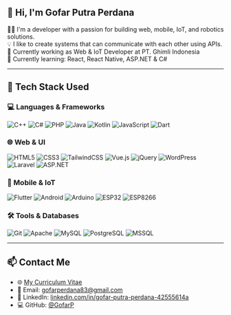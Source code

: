 ## 👋 Hi, I'm Gofar Putra Perdana

👨‍💻 I'm a developer with a passion for building web, mobile, IoT, and robotics solutions.  
💡 I like to create systems that can communicate with each other using APIs.  
💼 Currently working as Web & IoT Developer at PT. Ghimli Indonesia  
🔬 Currently learning: React, React Native, ASP.NET & C#

---

## 🚀 Tech Stack Used

### 💻 Languages & Frameworks
![C++](https://img.shields.io/badge/C++-00599C?style=for-the-badge&logo=c%2b%2b&logoColor=white)
![C#](https://img.shields.io/badge/C%23-239120?style=for-the-badge&logo=c-sharp&logoColor=white)
![PHP](https://img.shields.io/badge/PHP-777BB4?style=for-the-badge&logo=php&logoColor=white)
![Java](https://img.shields.io/badge/Java-ED8B00?style=for-the-badge&logo=openjdk&logoColor=white)
![Kotlin](https://img.shields.io/badge/Kotlin-7F52FF?style=for-the-badge&logo=kotlin&logoColor=white)
![JavaScript](https://img.shields.io/badge/JavaScript-F7DF1E?style=for-the-badge&logo=javascript&logoColor=black)
![Dart](https://img.shields.io/badge/Dart-0175C2?style=for-the-badge&logo=dart&logoColor=white)

### 🌐 Web & UI
![HTML5](https://img.shields.io/badge/HTML5-E34F26?style=for-the-badge&logo=html5&logoColor=white)
![CSS3](https://img.shields.io/badge/CSS3-1572B6?style=for-the-badge&logo=css3&logoColor=white)
![TailwindCSS](https://img.shields.io/badge/TailwindCSS-38B2AC?style=for-the-badge&logo=tailwind-css&logoColor=white)
![Vue.js](https://img.shields.io/badge/Vue.js-35495E?style=for-the-badge&logo=vue.js&logoColor=4FC08D)
![jQuery](https://img.shields.io/badge/jQuery-0769AD?style=for-the-badge&logo=jquery&logoColor=white)
![WordPress](https://img.shields.io/badge/WordPress-21759B?style=for-the-badge&logo=wordpress&logoColor=white)
![Laravel](https://img.shields.io/badge/Laravel-FF2D20?style=for-the-badge&logo=laravel&logoColor=white)
![ASP.NET](https://img.shields.io/badge/ASP.NET-512BD4?style=for-the-badge&logo=dotnet&logoColor=white)

### 📱 Mobile & IoT
![Flutter](https://img.shields.io/badge/Flutter-02569B?style=for-the-badge&logo=flutter&logoColor=white)
![Android](https://img.shields.io/badge/Android-3DDC84?style=for-the-badge&logo=android&logoColor=white)
![Arduino](https://img.shields.io/badge/Arduino-00979D?style=for-the-badge&logo=arduino&logoColor=white)
![ESP32](https://img.shields.io/badge/ESP32-333333?style=for-the-badge&logo=espressif&logoColor=white)
![ESP8266](https://img.shields.io/badge/ESP8266-000000?style=for-the-badge&logo=esphome&logoColor=white)

### 🛠️ Tools & Databases
![Git](https://img.shields.io/badge/Git-F05032?style=for-the-badge&logo=git&logoColor=white)
![Apache](https://img.shields.io/badge/Apache-D22128?style=for-the-badge&logo=apache&logoColor=white)
![MySQL](https://img.shields.io/badge/MySQL-4479A1?style=for-the-badge&logo=mysql&logoColor=white)
![PostgreSQL](https://img.shields.io/badge/PostgreSQL-4169E1?style=for-the-badge&logo=postgresql&logoColor=white)
![MSSQL](https://img.shields.io/badge/MSSQL-CC2927?style=for-the-badge&logo=microsoft-sql-server&logoColor=white)

---

## 📫 Contact Me

- 🌐 [My Curriculum Vitae](https://cv.gofarputraperdana.my.id/)  
- 📧 Email: [gofarperdana83@gmail.com](mailto:gofarperdana83@gmail.com)  
- 💼 LinkedIn: [linkedin.com/in/gofar-putra-perdana-42555614a](https://www.linkedin.com/in/gofar-putra-perdana-42555614a/)  
- 💻 GitHub: [@GofarP](https://github.com/GofarP)
